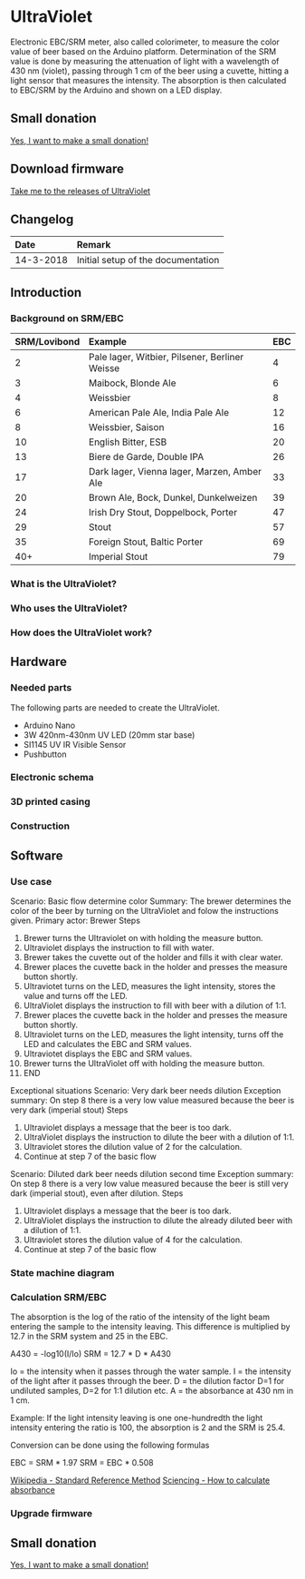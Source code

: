 # UltraViolet
Electronic EBC/SRM meter, also called colorimeter, to measure the color value of beer based on the Arduino platform.
Determination of the SRM value is done by measuring the attenuation of light with a wavelength  of 430 nm (violet), passing through 1 cm of the beer using a cuvette, hitting a light sensor that measures the intensity. The absorption is then calculated to EBC/SRM by the Arduino and shown on a LED display.

## Small donation
[Yes, I want to make a small donation!](https://www.paypal.me/jankees "PayPal.Me")

## Download firmware
[Take me to the releases of UltraViolet](https://github.com/jankeesv/UltraViolet/releases "Releases of UltraViolet")

## Changelog
| Date          | Remark        |
|:------------- |:------------- |
| 14-3-2018     | Initial setup of the documentation |

## Introduction
### Background on SRM/EBC

| SRM/Lovibond  | Example       | EBC           |
|:------------- |:------------- |:------------- |
| 2 | Pale lager, Witbier, Pilsener, Berliner Weisse | 4 |
| 3 | Maibock, Blonde Ale | 6 |
| 4 | Weissbier | 8 |
| 6 | American Pale Ale, India Pale Ale | 12 |
| 8 | Weissbier, Saison | 16 |
| 10 | English Bitter, ESB | 20 |
| 13 | Biere de Garde, Double IPA | 26 |
| 17 | Dark lager, Vienna lager, Marzen, Amber Ale | 33 |
| 20 | Brown Ale, Bock, Dunkel, Dunkelweizen | 39 |
| 24 | Irish Dry Stout, Doppelbock, Porter | 47 |
| 29 | Stout | 57 |
| 35 | Foreign Stout, Baltic Porter | 69 |
| 40+ | Imperial Stout | 79 |

### What is the UltraViolet?

### Who uses the UltraViolet?

### How does the UltraViolet work?

## Hardware
### Needed parts
The following parts are needed to create the UltraViolet.
* Arduino Nano
* 3W 420nm-430nm UV LED (20mm star base)
* SI1145 UV IR Visible Sensor
* Pushbutton


### Electronic schema

### 3D printed casing

### Construction

## Software
### Use case
Scenario: Basic flow determine color
Summary: The brewer determines the color of the beer by turning on the UltraViolet and folow the instructions given.
Primary actor: Brewer
Steps
1. Brewer turns the Ultraviolet on with holding the measure button.
2. Ultraviolet displays the instruction to fill with water.
3. Brewer takes the cuvette out of the holder and fills it with clear water.
4. Brewer places the cuvette back in the holder and presses the measure button shortly.
5. Ultraviotet turns on the LED, measures the light intensity, stores the value and turns off the LED.
6. UltraViolet displays the instruction to fill with beer with a dilution of 1:1.
7. Brewer places the cuvette back in the holder and presses the measure button shortly.
8. Ultraviolet turns on the LED, measures the light intensity, turns off the LED and calculates the EBC and SRM values.
9. Ultraviotet displays the EBC and SRM values.
10. Brewer turns the UltraViolet off with holding the measure button.
11. END

Exceptional situations
Scenario: Very dark beer needs dilution
Exception summary: On step 8 there is a very low value measured because the beer is very dark (imperial stout)
Steps
1. Ultraviolet displays a message that the beer is too dark.
2. UltraViolet displays the instruction to dilute the beer with a dilution of 1:1.
3. Ultraviolet stores the dilution value of 2 for the calculation.
4. Continue at step 7 of the basic flow

Scenario: Diluted dark beer needs dilution second time
Exception summary: On step 8 there is a very low value measured because the beer is still very dark (imperial stout), even after dilution.
Steps
1. Ultraviolet displays a message that the beer is too dark.
2. UltraViolet displays the instruction to dilute the already diluted beer with a dilution of 1:1.
3. Ultraviolet stores the dilution value of 4 for the calculation.
3. Continue at step 7 of the basic flow

### State machine diagram

### Calculation SRM/EBC
The absorption is the log of the ratio of the intensity of the light beam entering the sample to the intensity leaving. This difference is multiplied by 12.7 in the SRM system and 25 in the EBC.

A430 = -log10(I/Io)
SRM = 12.7 * D * A430

Io = the intensity when it passes through the water sample.
I = the intensity of the light after it passes through the beer.
D = the dilution factor D=1 for undiluted samples, D=2 for 1:1 dilution etc.
A = the absorbance at 430 nm in 1 cm.

Example: If the light intensity leaving is one one-hundredth the light intensity entering the ratio is 100, the absorption is 2 and the SRM is 25.4.

Conversion can be done using the following formulas

EBC = SRM * 1.97
SRM = EBC * 0.508

[Wikipedia - Standard Reference Method](https://en.wikipedia.org/wiki/Standard_Reference_Method "Standard Reference Method")
[Sciencing - How to calculate absorbance](https://sciencing.com/calculate-absorbance-2650.html "How to calculate absorbance")

### Upgrade firmware

## Small donation
[Yes, I want to make a small donation!](https://www.paypal.me/jankees "PayPal.Me")
